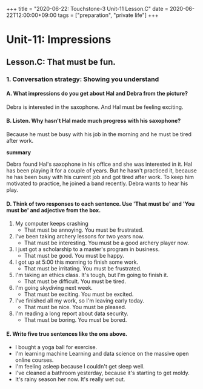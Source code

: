 +++
title =  "2020-06-22: Touchstone-3 Unit-11 Lesson.C"
date = 2020-06-22T12:00:00+09:00
tags = ["preparation", "private life"]
+++

# Unit-11: Impressions

## Lesson.C: That must be fun.

### 1. Conversation strategy: Showing you understand

#### A. What impressions do you get about Hal and Debra from the picture?

Debra is interested in the saxophone.
And Hal must be feeling exciting.

#### B. Listen. Why hasn't Hal made much progress with his saxophone?

Because he must be busy with his job in the morning and
he must be tired after work.

**summary**

Debra found Hal's saxophone in his office and she was interested in it.
Hal has been playing it for a couple of years.
But he hasn't practiced it,
because he has been busy with his current job and got tired after work.
To keep him motivated to practice, he joined a band recently.
Debra wants to hear his play.

#### D. Think of two responses to each sentence. Use 'That must be' and 'You must be' and adjective from the box.

1. My computer keeps crashing
    - That must be annoying. You must be frustrated.
2. I've been taking archery lessons for two years now. 
    - That must be interesting. You must be a good archery player now.
3. I just got a scholarship to a master's program in business.
    - That must be good. You must be happy.
4. I got up at 5:00 this morning to finish some work.
    - That must be irritating. You must be frustrated.
5. I'm taking an ethics class. It's tough, but I'm going to finish it.
    - That must be difficult. You must be tired.
6. I'm going skydiving next week.
    - That must be exciting. You must be excited.
7. I've finished all my work, so I'm leaving early today.
    - That must be nice. You must be pleased.
8. I'm reading a long report about data security.
    - That must be boring. You must be bored.

#### E. Write five true sentences like the ons above.

* I bought a yoga ball for exercise.
* I'm learning machine Learning and data science on the massive open online courses.
* I'm feeling asleep because I couldn't get sleep well.
* I've cleaned a bathroom yesterday, because it's starting to get moldy.
* It's rainy season her now. It's really wet out.
